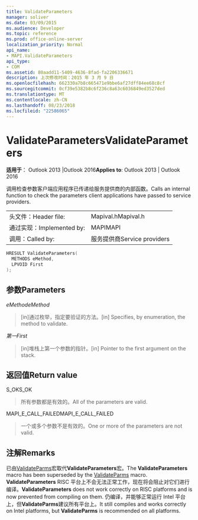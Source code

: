 ```yaml
---
title: ValidateParameters
manager: soliver
ms.date: 03/09/2015
ms.audience: Developer
ms.topic: reference
ms.prod: office-online-server
localization_priority: Normal
api_name:
- MAPI.ValidateParameters
api_type:
- COM
ms.assetid: 80aadd11-5409-4636-8fad-fa2206336671
description: 上次修改时间：2015 年 3 月 9 日
ms.openlocfilehash: 662330a7b8c665471e9bbe6af27dff84ee68c8cf
ms.sourcegitcommit: 0cf39e5382b8c6f236c8a63c6036849ed3527ded
ms.translationtype: MT
ms.contentlocale: zh-CN
ms.lasthandoff: 08/23/2018
ms.locfileid: "22586065"
---
```

# <a name="validateparameters"></a><span data-ttu-id="4845d-103">ValidateParameters</span><span class="sxs-lookup"><span data-stu-id="4845d-103">ValidateParameters</span></span>

  
  
<span data-ttu-id="4845d-104">**适用于**： Outlook 2013 |Outlook 2016</span><span class="sxs-lookup"><span data-stu-id="4845d-104">**Applies to**: Outlook 2013 | Outlook 2016</span></span> 
  
<span data-ttu-id="4845d-105">调用检查参数客户端应用程序已传递给服务提供商的内部函数。</span><span class="sxs-lookup"><span data-stu-id="4845d-105">Calls an internal function to check the parameters client applications have passed to service providers.</span></span> 
  
|||
|:-----|:-----|
|<span data-ttu-id="4845d-106">头文件：</span><span class="sxs-lookup"><span data-stu-id="4845d-106">Header file:</span></span>  <br/> |<span data-ttu-id="4845d-107">Mapival.h</span><span class="sxs-lookup"><span data-stu-id="4845d-107">Mapival.h</span></span>  <br/> |
|<span data-ttu-id="4845d-108">通过实现：</span><span class="sxs-lookup"><span data-stu-id="4845d-108">Implemented by:</span></span>  <br/> |<span data-ttu-id="4845d-109">MAPI</span><span class="sxs-lookup"><span data-stu-id="4845d-109">MAPI</span></span>  <br/> |
|<span data-ttu-id="4845d-110">调用：</span><span class="sxs-lookup"><span data-stu-id="4845d-110">Called by:</span></span>  <br/> |<span data-ttu-id="4845d-111">服务提供商</span><span class="sxs-lookup"><span data-stu-id="4845d-111">Service providers</span></span>  <br/> |
   
```cpp
HRESULT ValidateParameters(
  METHODS eMethod,
  LPVOID First
);
```

## <a name="parameters"></a><span data-ttu-id="4845d-112">参数</span><span class="sxs-lookup"><span data-stu-id="4845d-112">Parameters</span></span>

 <span data-ttu-id="4845d-113">_eMethod_</span><span class="sxs-lookup"><span data-stu-id="4845d-113">_eMethod_</span></span>
  
> <span data-ttu-id="4845d-114">[in]通过枚举，指定要验证的方法。</span><span class="sxs-lookup"><span data-stu-id="4845d-114">[in] Specifies, by enumeration, the method to validate.</span></span> 
    
 <span data-ttu-id="4845d-115">_第一_</span><span class="sxs-lookup"><span data-stu-id="4845d-115">_First_</span></span>
  
> <span data-ttu-id="4845d-116">[in]堆栈上第一个参数的指针。</span><span class="sxs-lookup"><span data-stu-id="4845d-116">[in] Pointer to the first argument on the stack.</span></span>
    
## <a name="return-value"></a><span data-ttu-id="4845d-117">返回值</span><span class="sxs-lookup"><span data-stu-id="4845d-117">Return value</span></span>

<span data-ttu-id="4845d-118">S_OK</span><span class="sxs-lookup"><span data-stu-id="4845d-118">S_OK</span></span> 
  
> <span data-ttu-id="4845d-119">所有参数都是有效的。</span><span class="sxs-lookup"><span data-stu-id="4845d-119">All of the parameters are valid.</span></span> 
    
<span data-ttu-id="4845d-120">MAPI_E_CALL_FAILED</span><span class="sxs-lookup"><span data-stu-id="4845d-120">MAPI_E_CALL_FAILED</span></span> 
  
> <span data-ttu-id="4845d-121">一个或多个参数不是有效的。</span><span class="sxs-lookup"><span data-stu-id="4845d-121">One or more of the parameters are not valid.</span></span>
    
## <a name="remarks"></a><span data-ttu-id="4845d-122">注解</span><span class="sxs-lookup"><span data-stu-id="4845d-122">Remarks</span></span>

<span data-ttu-id="4845d-123">已由[ValidateParms](validateparms.md)宏取代**ValidateParameters**宏。</span><span class="sxs-lookup"><span data-stu-id="4845d-123">The **ValidateParameters** macro has been superseded by the [ValidateParms](validateparms.md) macro.</span></span> <span data-ttu-id="4845d-124">**ValidateParameters** RISC 平台上不会无法正常工作，现在将会阻止对它们进行编译。</span><span class="sxs-lookup"><span data-stu-id="4845d-124">**ValidateParameters** does not work correctly on RISC platforms and is now prevented from compiling on them.</span></span> <span data-ttu-id="4845d-125">仍编译，并能够正常运行 Intel 平台上，但**ValidateParms**建议所有平台上。</span><span class="sxs-lookup"><span data-stu-id="4845d-125">It still compiles and works correctly on Intel platforms, but **ValidateParms** is recommended on all platforms.</span></span> 
  

